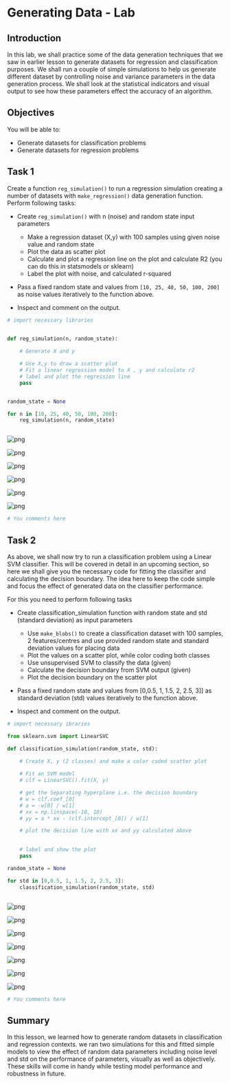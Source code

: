 
# Generating Data - Lab

## Introduction

In this lab, we shall practice some of the data generation techniques that we saw in earlier lesson to generate datasets for regression and classification purposes. We shall run a couple of simple simulations to help us generate different dataset by controlling noise and variance parameters in the data generation process. We shall look at the statistical indicators and visual output to see how these parameters effect the accuracy of an algorithm. 

## Objectives
You will be able to:

- Generate datasets for classification problems
- Generate datasets for regression problems

## Task 1

Create a function `reg_simulation()` to run a regression simulation creating a number of datasets with `make_regression()` data generation function. Perform following tasks:

* Create `reg_simulation()` with n (noise) and random state input parameters
    * Make a regression dataset (X,y) with 100 samples using  given noise value and random state
    * Plot the data as scatter plot 
    * Calculate and plot a regression line on the plot and calculate R2 (you can do this in statsmodels or sklearn)
    * Label the plot with noise, and calculated r-squared
    
* Pass a fixed random state and values from `[10, 25, 40, 50, 100, 200]` as noise values iteratively to the function above. 
* Inspect and comment on the output.


```python
# import necessary libraries


def reg_simulation(n, random_state):
    
    # Generate X and y

    # Use X,y to draw a scatter plot
    # Fit a linear regression model to X , y and calculate r2
    # label and plot the regression line 
    pass


random_state = None

for n in [10, 25, 40, 50, 100, 200]:
    reg_simulation(n, random_state)
```


```python

```


![png](index_files/index_4_0.png)



![png](index_files/index_4_1.png)



![png](index_files/index_4_2.png)



![png](index_files/index_4_3.png)



![png](index_files/index_4_4.png)



![png](index_files/index_4_5.png)



```python
# You comments here 
```

## Task 2

As above, we shall now try to run a classification problem using a Linear SVM classifier. This will be covered in detail in an upcoming section, so here we shall give you the necessary code for fitting the classifier and calculating the decision boundary. The idea here to keep the code simple and focus the effect of generated data on the classifier performance. 

For this you need to perform following tasks 
* Create classification_simulation function with random state and std (standard deviation) as input parameters
    * Use `make_blobs()` to create a classification dataset with 100 samples, 2 features/centres and use provided random state and standard deviation values for placing data
    * Plot the values on a scatter plot, while color coding both classes
    * Use unsupervised SVM to classify the data (given)
    * Calculate the decision boundary from SVM output (given)
    * Plot the decision boundary on the scatter plot
   
* Pass a fixed random state and values from [0,0.5, 1, 1.5, 2, 2.5, 3]] as standard deviation (std) values iteratively to the function above.

* Inspect and comment on the output.



```python
# import necessary ibraries

from sklearn.svm import LinearSVC

def classification_simulation(random_state, std):

    # Create X, y (2 classes) and make a color coded scatter plot
    
    # Fit an SVM model
    # clf = LinearSVC().fit(X, y)

    # get the Separating hyperplane i.e. the decision boundary
    # w = clf.coef_[0]
    # a = -w[0] / w[1]
    # xx = np.linspace(-10, 10)
    # yy = a * xx - (clf.intercept_[0]) / w[1]

    # plot the decision line with xx and yy calculated above
    

    # label and show the plot
    pass

random_state = None

for std in [0,0.5, 1, 1.5, 2, 2.5, 3]:
    classification_simulation(random_state, std)

```


```python

```


![png](index_files/index_8_0.png)



![png](index_files/index_8_1.png)



![png](index_files/index_8_2.png)



![png](index_files/index_8_3.png)



![png](index_files/index_8_4.png)



![png](index_files/index_8_5.png)



![png](index_files/index_8_6.png)



```python
# You comments here 
```

## Summary 

In this lesson, we learned how to generate random datasets in classification and regression contexts. we ran two simulations for this and fitted simple models to view the effect of random data parameters including noise level and std on the performance of parameters, visually as well as objectively. These skills will come in handy while testing model performance and robustness in future. 
